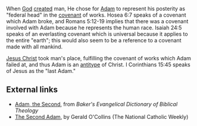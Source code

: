 When [God](God "God") [created](Creation "Creation") man, He chose
for [Adam](Adam "Adam") to represent his posterity as "federal
head" in the [covenant](Covenant "Covenant") of works. Hosea 6:7
speaks of a covenant which Adam broke, and Romans 5:12-19 implies
that there was a covenant involved with Adam because he represents
the human race. Isaiah 24:5 speaks of an everlasting covenant which
is universal because it applies to the entire "earth"; this would
also seem to be a reference to a covenant made with all mankind.

[Jesus Christ](Jesus_Christ "Jesus Christ") took man's place,
fulfilling the covenant of works which Adam failed at, and thus
Adam is an [antitype](Biblical_typology "Biblical typology") of
Christ. I Corinthians 15:45 speaks of Jesus as the "last Adam."


## External links

-   [Adam, the Second](http://bible.crosswalk.com/Dictionaries/BakersEvangelicalDictionary/bed.cgi?number=T16),
    from *Baker's Evangelical Dictionary of Biblical Theology*
-   [The Second Adam](http://www.americamagazine.org/gettext.cfm?articleTypeID=1&textID=3540&issueID=481),
    by Gerald O'Collins (The National Catholic Weekly)



